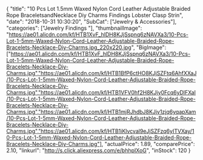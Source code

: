 {
	"title": "10 Pcs Lot 1.5mm Waxed Nylon Cord Leather Adjustable Braided Rope BraceletsandNecklace Diy Charms Findings Lobster Clasp Strin",
	"date": "2018-10-31 10:30:20",
	"SubCat": ["Jewelry & Accessories"],
	"categories": ["Jewelry Findings "],
	"thumbnailImage": "https://ae01.alicdn.com/kf/HTB1XvF_hlDH8KJjSspnq6zNAVXa3/10-Pcs-Lot-1-5mm-Waxed-Nylon-Cord-Leather-Adjustable-Braided-Rope-Bracelets-Necklace-Diy-Charms.jpg_220x220.jpg",
	"BigImage": ["https://ae01.alicdn.com/kf/HTB1XvF_hlDH8KJjSspnq6zNAVXa3/10-Pcs-Lot-1-5mm-Waxed-Nylon-Cord-Leather-Adjustable-Braided-Rope-Bracelets-Necklace-Diy-Charms.jpg","https://ae01.alicdn.com/kf/HTB1BfP6ctHO8KJjSZFtq6AhfXXaJ/10-Pcs-Lot-1-5mm-Waxed-Nylon-Cord-Leather-Adjustable-Braided-Rope-Bracelets-Necklace-Diy-Charms.jpg","https://ae01.alicdn.com/kf/HTB1VFV0hf2H8KJjy0Fcq6yDlFXaI/10-Pcs-Lot-1-5mm-Waxed-Nylon-Cord-Leather-Adjustable-Braided-Rope-Bracelets-Necklace-Diy-Charms.jpg","https://ae01.alicdn.com/kf/HTB1mjRJhdbJ8KJjy1zjq6yqapXam/10-Pcs-Lot-1-5mm-Waxed-Nylon-Cord-Leather-Adjustable-Braided-Rope-Bracelets-Necklace-Diy-Charms.jpg","https://ae01.alicdn.com/kf/HTB1iKlvcval9eJjSZFzq6yITVXay/10-Pcs-Lot-1-5mm-Waxed-Nylon-Cord-Leather-Adjustable-Braided-Rope-Bracelets-Necklace-Diy-Charms.jpg"],
	"actualPrice": 1.89,
	"comparePrice": 2.10,
	"linkurl": "http://s.click.aliexpress.com/e/bhhpIXoG",
	"inStock": 120
}
